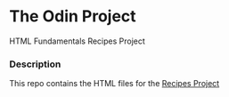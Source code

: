 # The Odin Project
HTML Fundamentals Recipes Project

### Description
This repo contains the HTML files for the [Recipes Project](https://www.theodinproject.com/lessons/foundations-recipes)
